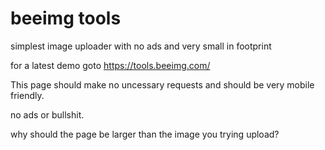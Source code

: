 # beeimg tools
simplest image uploader with no ads and very small in footprint

for a latest demo goto https://tools.beeimg.com/ 

This page should make no uncessary requests and should be very mobile friendly.

no ads or bullshit.

why should the page be larger than the image you trying upload?
